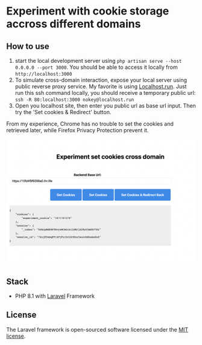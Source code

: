 Experiment with cookie storage accross different domains
========================================================

## How to use
1. start the local development server using `php artisan serve --host 0.0.0.0 --port 3000`. You should be able to access it locally from `http://localhost:3000`
2. To simulate cross-domain interaction, expose your local server using public reverse proxy service. My favorite is using [Localhost.run](https://localhost.run). Just run this ssh command locally, you should receive a temporary public url: `ssh -R 80:localhost:3000 nokey@localhost.run`
3. Open you localhost site, then enter you public url as base url input. Then try the 'Set cookies & Redirect' button. 

From my experience, Chrome has no trouble to set the cookies and retrieved later, while Firefox Privacy Protection prevent it.

![Web Screenshot](/docs/screenshot.png?raw=true "Screenshot of successful set cookie & redirect operation in Chrome Browser")
## Stack

- PHP 8.1 with [Laravel](https://laravel.com) Framework

## License

The Laravel framework is open-sourced software licensed under the [MIT license](https://opensource.org/licenses/MIT).
